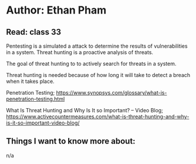 # Author: Ethan Pham
## Read: class 33

Pentesting is a simulated a attack to determine the results of vulnerabilities in a system. Threat hunting is a proactive analysis of threats. 

The goal of threat hunting to to actively search for threats in a system. 

Threat hunting is needed because of how long it will take to detect a breach when it takes place. 


Penetration Testing; https://www.synopsys.com/glossary/what-is-penetration-testing.html 

What Is Threat Hunting and Why Is It so Important? – Video Blog; https://www.activecountermeasures.com/what-is-threat-hunting-and-why-is-it-so-important-video-blog/ 


## Things I want to know more about:
n/a
